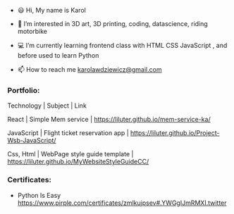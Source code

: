 - 😃 Hi, My name is Karol

- 👀 I’m interested in 3D art, 3D printing, coding, datascience, riding motorbike
- 💻 I’m currently learning frontend class with HTML CSS JavaScript , and before used to learn Python
- 📫 How to reach me karolawdziewicz@gmail.com

### Portfolio:

Technology | Subject | Link

React | Simple Mem service | https://liluter.github.io/mem-service-ka/

JavaScript | Flight ticket reservation app | https://liluter.github.io/Project-Wsb-JavaScript/

Css, Html | WebPage style guide template | https://liluter.github.io/MyWebsiteStyleGuideCC/


### Certificates:
- Python Is Easy https://www.pirple.com/certificates/zmlkujpsev#.YWGgIJmRMXI.twitter
<!---
Liluter/Liluter is a ✨ special ✨ repository because its `README.md` (this file) appears on your GitHub profile.
You can click the Preview link to take a look at your changes.
--->
